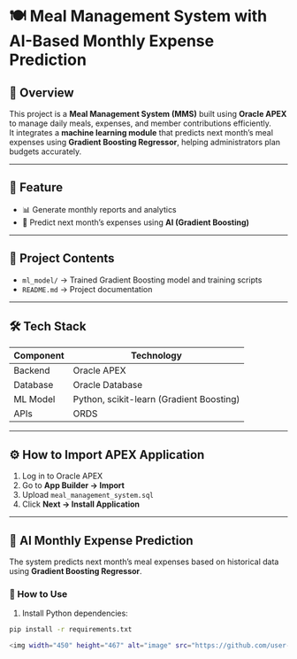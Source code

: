 # 🍽 Meal Management System with AI-Based Monthly Expense Prediction

## 📖 Overview
This project is a **Meal Management System (MMS)** built using **Oracle APEX** to manage daily meals, expenses, and member contributions efficiently.  
It integrates a **machine learning module** that predicts next month’s meal expenses using **Gradient Boosting Regressor**, helping administrators plan budgets accurately.

---

## 🚀 Feature   
- 📊 Generate monthly reports and analytics  
- 🤖 Predict next month’s expenses using **AI (Gradient Boosting)**  

---

## 💾 Project Contents
- `ml_model/` → Trained Gradient Boosting model and training scripts  
- `README.md` → Project documentation  

---

## 🛠️ Tech Stack
| Component       | Technology                                      |
|-----------------|------------------------------------------------|
| Backend         | Oracle APEX                                     |
| Database        | Oracle Database                                 |
| ML Model        | Python, scikit-learn (Gradient Boosting)       |
| APIs            | ORDS                                  |


---

## ⚙️ How to Import APEX Application
1. Log in to Oracle APEX  
2. Go to **App Builder → Import**  
3. Upload `meal_management_system.sql`  
4. Click **Next → Install Application**  

---

## 🧠 AI Monthly Expense Prediction
The system predicts next month’s meal expenses based on historical data using **Gradient Boosting Regressor**.

### 🔹 How to Use
1. Install Python dependencies:
```bash
pip install -r requirements.txt

<img width="450" height="467" alt="image" src="https://github.com/user-attachments/assets/3f138e9f-fc26-4c92-8b0a-3f04952855b1" />

        
